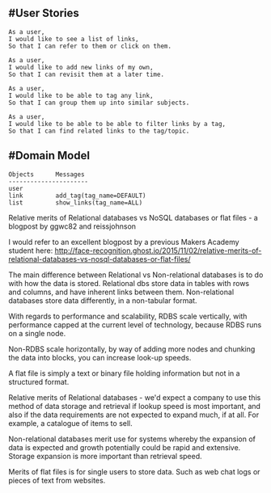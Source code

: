 
#User Stories
------------

```
As a user,
I would like to see a list of links,
So that I can refer to them or click on them.

As a user,
I would like to add new links of my own,
So that I can revisit them at a later time.

As a user,
I would like to be able to tag any link,
So that I can group them up into similar subjects.

As a user,
I would like to be able to be able to filter links by a tag,
So that I can find related links to the tag/topic.
```


#Domain Model
------------

```
Objects      Messages
----------------------
user
link         add_tag(tag_name=DEFAULT)
list         show_links(tag_name=ALL)
```

Relative merits of Relational databases vs NoSQL databases or flat files - a blogpost by ggwc82 and reissjohnson

I would refer to an excellent blogpost by a previous Makers Academy student here: http://face-recognition.ghost.io/2015/11/02/relative-merits-of-relational-databases-vs-nosql-databases-or-flat-files/

The main difference between Relational vs Non-relational databases is to do with how the data is stored. Relational dbs store data in tables with rows and columns, and have inherent links between them.
Non-relational databases store data differently, in a non-tabular format.

With regards to performance and scalability, RDBS scale vertically, with performance capped at the current level of technology, because RDBS runs on a single node.

Non-RDBS scale horizontally, by way of adding more nodes and chunking the data into blocks, you can increase look-up speeds.

A flat file is simply a text or binary file holding information but not in a structured format.

Relative merits of Relational databases - we'd expect a company to use this method of data storage and retrieval if lookup speed is most important, and also if the data requirements are not expected to expand much, if at all. For example, a catalogue of items to sell.

Non-relational databases merit use for systems whereby the expansion of data is expected and growth potentially could be rapid and extensive. Storage expansion is more important than retrieval speed.

Merits of flat files is for single users to store data. Such as web chat logs or pieces of text from websites.





